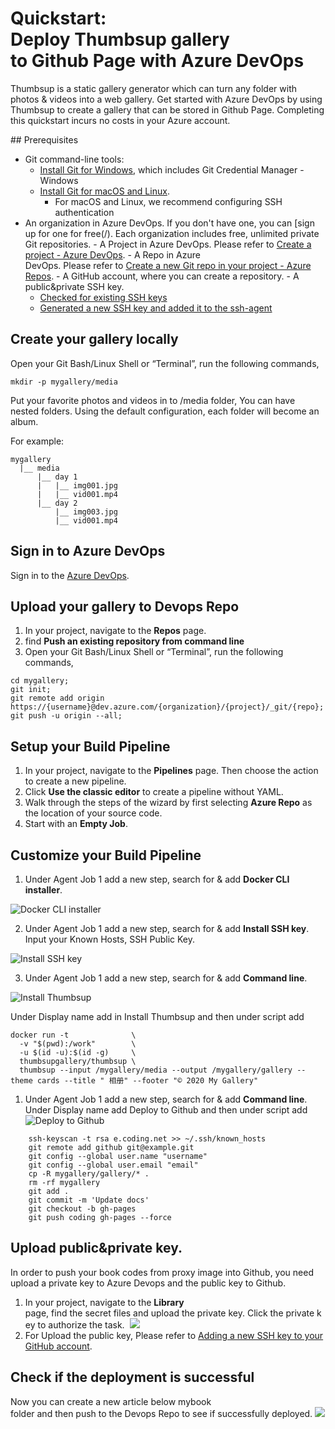 # Quickstart: Deploy Thumbsup gallery to Github Page with Azure DevOps

Thumbsup is a static gallery generator which can turn any folder with photos & videos into a web gallery. Get started with Azure DevOps by using Thumbsup to create a gallery that can be stored in Github Page. Completing this quickstart incurs no costs in your Azure account.

## Prerequisites

- Git command-line tools:
    - [Install Git for Windows](/), which includes Git Credential Manager - Windows
    - [Install Git for macOS and Linux](/).
        - For macOS and Linux, we recommend configuring SSH authentication
- An organization in Azure DevOps. If you don't have one, you can [sign up for one for free(/). Each organization includes free, unlimited private Git repositories.
- A Project in Azure DevOps. Please refer to [Create a project - Azure DevOps](/).
- A Repo in Azure DevOps. Please refer to [Create a new Git repo in your project - Azure Repos](/).
- A GitHub account, where you can create a repository. 
- A public&private SSH key.
    - [Checked for existing SSH keys](https://docs.github.com/en/enterprise/2.15/user/articles/checking-for-existing-ssh-keys)
    - [Generated a new SSH key and added it to the ssh-agent](https://docs.github.com/en/enterprise/2.15/user/articles/generating-a-new-ssh-key-and-adding-it-to-the-ssh-agent)

## Create your gallery locally

Open your Git Bash/Linux Shell or “Terminal”, run the following commands,

```
mkdir -p mygallery/media
```
Put your favorite photos and videos in to /media folder, You can have nested folders. Using the default configuration, each folder will become an album.

For example:

```
mygallery
  |__ media
      |__ day 1
      |   |__ img001.jpg
      |   |__ vid001.mp4
      |__ day 2
          |__ img003.jpg
          |__ vid001.mp4
```
## Sign in to Azure DevOps

Sign in to the [Azure DevOps](url).

## Upload your gallery to Devops Repo

1. In your project, navigate to the **Repos** page.
2. find **Push an existing repository from command line**
3. Open your Git Bash/Linux Shell or “Terminal”, run the following commands,

```
cd mygallery;
git init;
git remote add origin https://{username}@dev.azure.com/{organization}/{project}/_git/{repo};
git push -u origin --all;
```
## Setup your Build Pipeline

1. In your project, navigate to the **Pipelines** page. Then choose the action to create a new pipeline.
2. Click **Use the classic editor** to create a pipeline without YAML.
3. Walk through the steps of the wizard by first selecting **Azure Repo** as the location of your source code.
4. Start with an **Empty Job**.

## Customize your Build Pipeline

1. Under Agent Job 1 add a new step, search for & add **Docker CLI installer**. 

![Docker CLI installer](https://ftp.bmp.ovh/imgs/2020/09/b36561ae9a132cd9.png)

2. Under Agent Job 1 add a new step, search for & add **Install SSH key**. Input your Known Hosts, SSH Public Key.

![Install SSH key](https://ftp.bmp.ovh/imgs/2020/09/dddc3d42bcf41fb3.png)

3. Under Agent Job 1 add a new step, search for & add **Command line**.

![Install Thumbsup](https://ftp.bmp.ovh/imgs/2020/09/b36561ae9a132cd9.png)

Under Display name add in Install Thumbsup and then under script add
 
```
docker run -t              \
  -v "$(pwd):/work"        \
  -u $(id -u):$(id -g)     \
  thumbsupgallery/thumbsup \
  thumbsup --input /mygallery/media --output /mygallery/gallery --theme cards --title " 相册" --footer "© 2020 My Gallery"
```
1. Under Agent Job 1 add a new step, search for & add **Command line**.
Under Display name add Deploy to Github and then under script add
![Deploy to Github](https://ftp.bmp.ovh/imgs/2020/09/a906f012b5bbfcea.png) 
```
    ssh-keyscan -t rsa e.coding.net >> ~/.ssh/known_hosts
    git remote add github git@example.git
    git config --global user.name "username"
    git config --global user.email "email"
    cp -R mygallery/gallery/* .
    rm -rf mygallery
    git add .
    git commit -m 'Update docs'
    git checkout -b gh-pages
    git push coding gh-pages --force
```

## Upload public&private key.
In order to push your book codes from proxy image into Github, you need upload a private key to Azure Devops and the public key to Github.
1. In your project, navigate to the **Library** page, find the secret files and upload the private key. Click the private key to authorize the task. 
![](https://s2.ax1x.com/2020/01/20/1iNGL9.png)
2. For Upload the public key, Please refer to [Adding a new SSH key to your GitHub account](https://docs.github.com/en/enterprise/2.15/user/articles/adding-a-new-ssh-key-to-your-github-account).

## Check if the deployment is successful
Now you can create a new article below mybook folder and then push to the Devops Repo to see if successfully deployed.
![](https://s2.ax1x.com/2020/01/20/1iNYZR.png)

